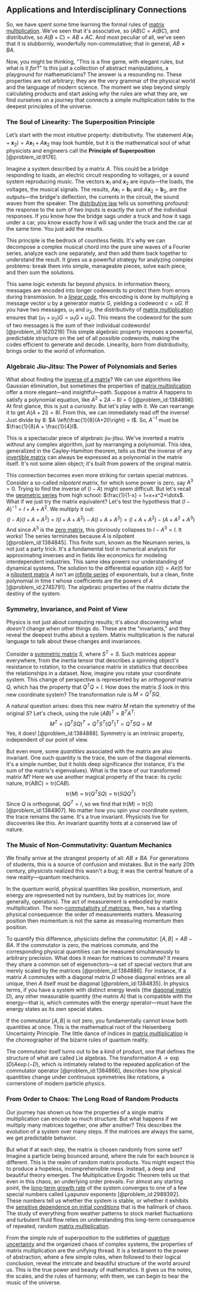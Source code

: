## Applications and Interdisciplinary Connections

So, we have spent some time learning the formal rules of [matrix multiplication](@article_id:155541). We've seen that it's associative, so $(AB)C=A(BC)$, and distributive, so $A(B+C)=AB+AC$. And most peculiar of all, we've seen that it is stubbornly, wonderfully non-commutative; that in general, $AB \neq BA$.

Now, you might be thinking, "This is a fine game, with elegant rules, but what is it *for*?" Is this just a collection of abstract manipulations, a playground for mathematicians? The answer is a resounding no. These properties are not arbitrary; they are the very grammar of the physical world and the language of modern science. The moment we step beyond simply calculating products and start asking *why* the rules are what they are, we find ourselves on a journey that connects a simple multiplication table to the deepest principles of the universe.

### The Soul of Linearity: The Superposition Principle

Let’s start with the most intuitive property: distributivity. The statement $A(\mathbf{x}_1 + \mathbf{x}_2) = A\mathbf{x}_1 + A\mathbf{x}_2$ may look humble, but it is the mathematical soul of what physicists and engineers call the **Principle of Superposition** [@problem_id:9176].

Imagine a system described by a matrix $A$. This could be a bridge responding to loads, an electric circuit responding to voltages, or a sound system reproducing music. The vectors $\mathbf{x}_1$ and $\mathbf{x}_2$ are inputs—the loads, the voltages, the musical signals. The results, $A\mathbf{x}_1 = \mathbf{b}_1$ and $A\mathbf{x}_2 = \mathbf{b}_2$, are the outputs—the bridge's deflection, the currents in the circuit, the sound waves from the speaker. The [distributive law](@article_id:154238) tells us something profound: the response to the sum of two inputs is exactly the sum of the individual responses. If you know how the bridge sags under a truck and how it sags under a car, you know exactly how it will sag under the truck and the car at the same time. You just add the results.

This principle is the bedrock of countless fields. It's why we can decompose a complex musical chord into the pure sine waves of a Fourier series, analyze each one separately, and then add them back together to understand the result. It gives us a powerful strategy for analyzing complex problems: break them into simple, manageable pieces, solve each piece, and then sum the solutions.

This same logic extends far beyond physics. In information theory, messages are encoded into longer codewords to protect them from errors during transmission. In a *[linear code](@article_id:139583)*, this encoding is done by multiplying a message vector $u$ by a generator matrix $G$, yielding a codeword $c = uG$. If you have two messages, $u_1$ and $u_2$, the distributivity of [matrix multiplication](@article_id:155541) ensures that $(u_1 + u_2)G = u_1G + u_2G$. This means the codeword for the sum of two messages is the sum of their individual codewords! [@problem_id:1620219] This simple algebraic property imposes a powerful, predictable structure on the set of all possible codewords, making the codes efficient to generate and decode. Linearity, born from distributivity, brings order to the world of information.

### Algebraic Jiu-Jitsu: The Power of Polynomials and Series

What about finding the [inverse of a matrix](@article_id:154378)? We can use algorithms like Gaussian elimination, but sometimes the properties of [matrix multiplication](@article_id:155541) offer a more elegant—and insightful—path. Suppose a matrix $A$ happens to satisfy a polynomial equation, like $A^2 + 2A - 8I = 0$ [@problem_id:1384898]. At first glance, this is just a curiosity. But let's play with it. We can rearrange it to get $A(A + 2I) = 8I$. From this, we can immediately read off the inverse! Just divide by 8: $A \left(\frac{1}{8}(A+2I)\right) = I$. So, $A^{-1}$ must be $\frac{1}{8}A + \frac{1}{4}I$.

This is a spectacular piece of algebraic jiu-jitsu. We've inverted a matrix without any complex algorithm, just by rearranging a polynomial. This idea, generalized in the Cayley-Hamilton theorem, tells us that the inverse of any [invertible matrix](@article_id:141557) can always be expressed as a polynomial in the matrix itself. It's not some alien object; it's built from powers of the original matrix.

This connection becomes even more striking for certain special matrices. Consider a so-called *nilpotent* matrix, for which some power is zero, say $A^3=0$. Trying to find the inverse of $(I-A)$ might seem difficult. But let's recall the [geometric series](@article_id:157996) from high school: $\frac{1}{1-x} = 1+x+x^2+\dots$. What if we just try the matrix equivalent? Let's test the hypothesis that $(I-A)^{-1} = I+A+A^2$. We multiply it out:
$$
(I-A)(I+A+A^2) = I(I+A+A^2) - A(I+A+A^2) = (I+A+A^2) - (A+A^2+A^3)
$$
And since $A^3$ is the [zero matrix](@article_id:155342), this gloriously collapses to $I-A^3 = I$. It works! The series terminates because $A$ is nilpotent [@problem_id:1384845]. This finite sum, known as the Neumann series, is not just a party trick. It's a fundamental tool in numerical analysis for approximating inverses and in fields like economics for modeling interdependent industries. This same idea powers our understanding of dynamical systems. The solution to the differential equation $\dot{x}(t) = Ax(t)$ for a [nilpotent matrix](@article_id:152238) $A$ isn't an [infinite series](@article_id:142872) of exponentials, but a clean, finite polynomial in time $t$ whose coefficients are the powers of $A$ [@problem_id:2745791]. The algebraic properties of the matrix dictate the destiny of the system.

### Symmetry, Invariance, and Point of View

Physics is not just about computing results; it's about discovering what *doesn't* change when other things do. These are the "invariants," and they reveal the deepest truths about a system. Matrix multiplication is the natural language to talk about these changes and invariances.

Consider a [symmetric matrix](@article_id:142636) $S$, where $S^T=S$. Such matrices appear everywhere, from the inertia tensor that describes a spinning object's resistance to rotation, to the covariance matrix in statistics that describes the relationships in a dataset. Now, imagine you rotate your coordinate system. This change of perspective is represented by an *orthogonal* matrix $Q$, which has the property that $Q^T Q = I$. How does the matrix $S$ look in this new coordinate system? The transformation rule is $M = Q^T S Q$.

A natural question arises: does this new matrix $M$ retain the symmetry of the original $S$? Let's check, using the rule $(AB)^T = B^T A^T$:
$$M^T = (Q^T S Q)^T = Q^T S^T (Q^T)^T = Q^T S Q = M$$
Yes, it does! [@problem_id:1384888]. Symmetry is an intrinsic property, independent of our point of view.

But even more, some *quantities* associated with the matrix are also invariant. One such quantity is the trace, the sum of the diagonal elements. It's a simple number, but it holds deep significance (for instance, it's the sum of the matrix's eigenvalues). What is the trace of our transformed matrix $M$? Here we use another magical property of the trace: its cyclic nature, $\text{tr}(ABC) = \text{tr}(CAB)$.
$$
\text{tr}(M) = \text{tr}(Q^T S Q) = \text{tr}(S Q Q^T)
$$
Since $Q$ is orthogonal, $QQ^T=I$, so we find that $\text{tr}(M) = \text{tr}(S)$ [@problem_id:1384907]. No matter how you spin your coordinate system, the trace remains the same. It's a true invariant. Physicists live for discoveries like this. An invariant quantity hints at a conserved law of nature.

### The Music of Non-Commutativity: Quantum Mechanics

We finally arrive at the strangest property of all: $AB \neq BA$. For generations of students, this is a source of confusion and mistakes. But in the early 20th century, physicists realized this wasn't a bug; it was the central feature of a new reality—quantum mechanics.

In the quantum world, physical quantities like position, momentum, and energy are represented not by numbers, but by matrices (or, more generally, operators). The act of measurement is embodied by matrix multiplication. The non-[commutativity of matrices](@article_id:262684), then, has a startling physical consequence: the order of measurements matters. Measuring position then momentum is not the same as measuring momentum then position.

To quantify this difference, physicists define the *commutator*: $[A,B] = AB - BA$. If the commutator is zero, the matrices commute, and the corresponding physical quantities can be measured simultaneously to arbitrary precision. What does it mean for matrices to commute? It means they share a common set of eigenvectors—a set of special vectors that are merely scaled by the matrices [@problem_id:1384886]. For instance, if a matrix $A$ commutes with a diagonal matrix $D$ whose diagonal entries are all unique, then $A$ itself must be diagonal [@problem_id:1384835]. In physics terms, if you have a system with distinct energy levels (the [diagonal matrix](@article_id:637288) $D$), any other measurable quantity (the matrix $A$) that is compatible with the energy—that is, which commutes with the energy operator—must have the energy states as its own special states.

If the commutator $[A,B]$ is *not* zero, you fundamentally cannot know both quantities at once. This is the mathematical root of the Heisenberg Uncertainty Principle. The little dance of indices in [matrix multiplication](@article_id:155541) is the choreographer of the bizarre rules of quantum reality.

The commutator itself turns out to be a kind of product, one that defines the structure of what are called Lie algebras. The transformation $A \to \exp(D) A \exp(-D)$, which is intimately related to the repeated application of the commutator operator [@problem_id:1384866], describes how physical quantities change under continuous symmetries like rotations, a cornerstone of modern particle physics.

### From Order to Chaos: The Long Road of Random Products

Our journey has shown us how the properties of a single matrix multiplication can encode so much structure. But what happens if we multiply many matrices together, one after another? This describes the evolution of a system over many steps. If the matrices are always the same, we get predictable behavior.

But what if at each step, the matrix is chosen randomly from some set? Imagine a particle being bounced around, where the rule for each bounce is different. This is the realm of random matrix products. You might expect this to produce a hopeless, incomprehensible mess. Instead, a deep and beautiful theory emerges. The Multiplicative Ergodic Theorem tells us that even in this chaos, an underlying order prevails. For almost any starting point, the [long-term growth rate](@article_id:194259) of the system converges to one of a few special numbers called Lyapunov exponents [@problem_id:2989392]. These numbers tell us whether the system is stable, or whether it exhibits the [sensitive dependence on initial conditions](@article_id:143695) that is the hallmark of chaos. The study of everything from weather patterns to stock market fluctuations and turbulent fluid flow relies on understanding this long-term consequence of repeated, random [matrix multiplication](@article_id:155541).

From the simple rule of superposition to the subtleties of [quantum uncertainty](@article_id:155636) and the organized chaos of complex systems, the properties of matrix multiplication are the unifying thread. It is a testament to the power of abstraction, where a few simple rules, when followed to their logical conclusion, reveal the intricate and beautiful structure of the world around us. This is the true power and beauty of mathematics. It gives us the notes, the scales, and the rules of harmony; with them, we can begin to hear the music of the universe.